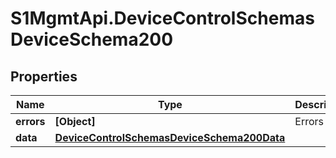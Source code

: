 # S1MgmtApi.DeviceControlSchemasDeviceSchema200

## Properties
Name | Type | Description | Notes
------------ | ------------- | ------------- | -------------
**errors** | **[Object]** | Errors | [optional] 
**data** | [**DeviceControlSchemasDeviceSchema200Data**](DeviceControlSchemasDeviceSchema200Data.md) |  | [optional] 


